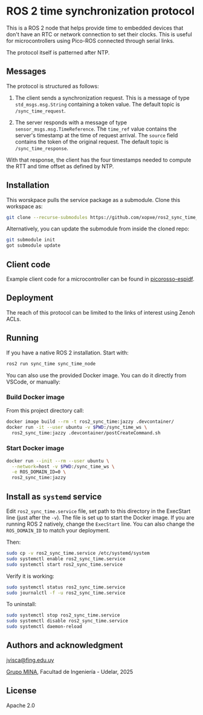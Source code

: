# ROS 2 time synchronization protocol

This is a ROS 2 node that helps provide time to embedded devices that don't have an RTC or network connection to set their clocks. This is useful for microcontrollers using Pico-ROS connected through serial links.

The protocol itself is patterned after NTP.

## Messages

The protocol is structured as follows:

1. The client sends a synchronization request.
    This is a message of type `std_msgs.msg.String` containing a token value. The default topic is `/sync_time_request`.

1. The server responds with a message of type `sensor_msgs.msg.TimeReference`.
    The `time_ref` value contains the server's timestamp at the time of request arrival. The `source` field contains the token of the original request. The default topic is `/sync_time_response`.

With that response, the client has the four timestamps needed to compute the RTT and time offset as defined by NTP.

## Installation

This worskpace pulls the service package as a submodule. Clone this workspace as:

```sh
git clone --recurse-submodules https://github.com/xopxe/ros2_sync_time_service_ws.git
```

Alternatively, you can update the submodule from inside the cloned repo:

```sh
git submodule init
got submodule update
```

## Client code

Example client code for a microcontroller can be found in [picorosso-espidf](https://github.com/xopxe/picorosso-espidf/blob/main/src/sync_time.cpp).

## Deployment

The reach of this protocol can be limited to the links of interest using Zenoh ACLs.

## Running

If you have a native ROS 2 installation. Start with:

```sh
ros2 run sync_time sync_time_node
```

You can also use the provided Docker image. You can do it directly from VSCode, or manually:

### Build Docker image

From this project directory call:

```sh
docker image build --rm -t ros2_sync_time:jazzy .devcontainer/
docker run -it --user ubuntu -v $PWD:/sync_time_ws \
  ros2_sync_time:jazzy .devcontainer/postCreateCommand.sh
```

### Start Docker image

```sh
docker run --init --rm --user ubuntu \
  --network=host -v $PWD:/sync_time_ws \
  -e ROS_DOMAIN_ID=0 \
  ros2_sync_time:jazzy
```

## Install as `systemd` service

Edit `ros2_sync_time.service` file, set path to this directory in the ExecStart line (just after the `-v`). The file is set up to  start the Docker image. If you are running ROS 2 natively, change the `ExecStart` line. You can also change the `ROS_DOMAIN_ID` to match your deployment.  

Then:

```sh
sudo cp -v ros2_sync_time.service /etc/systemd/system
sudo systemctl enable ros2_sync_time.service
sudo systemctl start ros2_sync_time.service
```

Verify it is working:

```sh
sudo systemctl status ros2_sync_time.service
sudo journalctl -f -u ros2_sync_time.service
```

To uninstall:

```sh
sudo systemctl stop ros2_sync_time.service
sudo systemctl disable ros2_sync_time.service
sudo systemctl daemon-reload
```

## Authors and acknowledgment

<jvisca@fing.edu.uy>

[Grupo MINA](https://www.fing.edu.uy/inco/grupos/mina/), Facultad de Ingeniería - Udelar, 2025

## License

Apache 2.0
